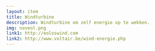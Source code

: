 ```yaml
--- 
layout: item
title: Windturbine
description: Windturbine om zelf energie op te wekken.
img: noveol.png
link1: http://eoloswind.com
link2: http://www.voltair.be/wind-energie.php
---
```

